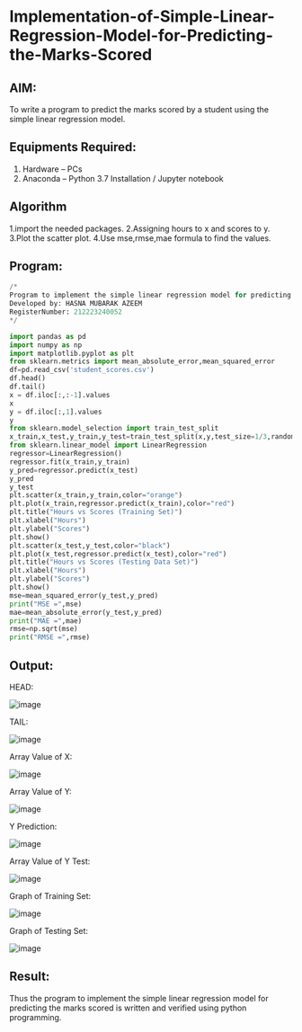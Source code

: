 # Implementation-of-Simple-Linear-Regression-Model-for-Predicting-the-Marks-Scored

## AIM:
To write a program to predict the marks scored by a student using the simple linear regression model.

## Equipments Required:
1. Hardware – PCs
2. Anaconda – Python 3.7 Installation / Jupyter notebook

## Algorithm
1.import the needed packages.
2.Assigning hours to x and scores to y.
3.Plot the scatter plot.
4.Use mse,rmse,mae formula to find the values. 

## Program:
```Python
/*
Program to implement the simple linear regression model for predicting the marks scored.
Developed by: HASNA MUBARAK AZEEM
RegisterNumber: 212223240052
*/

import pandas as pd
import numpy as np
import matplotlib.pyplot as plt
from sklearn.metrics import mean_absolute_error,mean_squared_error
df=pd.read_csv('student_scores.csv')
df.head()
df.tail()
x = df.iloc[:,:-1].values
x
y = df.iloc[:,1].values
y
from sklearn.model_selection import train_test_split
x_train,x_test,y_train,y_test=train_test_split(x,y,test_size=1/3,random_state=0)
from sklearn.linear_model import LinearRegression
regressor=LinearRegression()
regressor.fit(x_train,y_train)
y_pred=regressor.predict(x_test)
y_pred
y_test
plt.scatter(x_train,y_train,color="orange")
plt.plot(x_train,regressor.predict(x_train),color="red")
plt.title("Hours vs Scores (Training Set)")
plt.xlabel("Hours")
plt.ylabel("Scores")
plt.show()
plt.scatter(x_test,y_test,color="black")
plt.plot(x_test,regressor.predict(x_test),color="red")
plt.title("Hours vs Scores (Testing Data Set)")
plt.xlabel("Hours")
plt.ylabel("Scores")
plt.show()
mse=mean_squared_error(y_test,y_pred)
print("MSE =",mse)
mae=mean_absolute_error(y_test,y_pred)
print("MAE =",mae)
rmse=np.sqrt(mse)
print("RMSE =",rmse)
```

## Output:
HEAD:

![image](https://github.com/user-attachments/assets/e2c14fcb-2a48-4afc-80dc-e0be0ada95a1)

TAIL:

![image](https://github.com/user-attachments/assets/735a0216-9fae-4bf7-af8a-efee4d702bb8)

Array Value of X:

![image](https://github.com/user-attachments/assets/ec713756-9555-4cae-a9ac-acc829ad6543)

Array Value of Y:

![image](https://github.com/user-attachments/assets/68c03a60-8b6b-4900-9d8b-4c2b046c0c90)

Y Prediction:

![image](https://github.com/user-attachments/assets/a664c65c-0ce9-4517-9628-74eb94ee0eb0)

Array Value of Y Test:

![image](https://github.com/user-attachments/assets/22b23da7-5a7b-43f7-bbd3-a8de85bb1bf5)

Graph of Training Set:

![image](https://github.com/user-attachments/assets/5e567898-263f-4f67-bcb2-8b7e37888b41)

Graph of Testing Set:

![image](https://github.com/user-attachments/assets/b06d93d4-c5ab-4ac7-b2d2-dc21418c5e69)


## Result:
Thus the program to implement the simple linear regression model for predicting the marks scored is written and verified using python programming.
